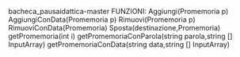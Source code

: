 bacheca_pausaidattica-master
FUNZIONI:
Aggiungi(Promemoria p)
AggiungiConData(Promemoria p)
Rimuovi(Promemoria p)
RimuoviConData(Promemoria)
Sposta(destinazione,Promemoria)
getPromemoria(int i)
getPromemoriaConParola(string parola,string [] InputArray)
getPromemoriaConData(string data,string [] InputArray)
